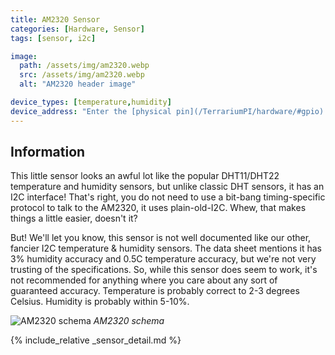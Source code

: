 ```yaml
---
title: AM2320 Sensor
categories: [Hardware, Sensor]
tags: [sensor, i2c]

image:
  path: /assets/img/am2320.webp
  src: /assets/img/am2320.webp
  alt: "AM2320 header image"

device_types: [temperature,humidity]
device_address: "Enter the [physical pin](/TerrariumPI/hardware/#gpio) number where the data is connected<br />Ex: `27`"
---
```


## Information

This little sensor looks an awful lot like the popular DHT11/DHT22 temperature and humidity sensors, but unlike classic DHT sensors, it has an I2C interface! That's right, you do not need to use a bit-bang timing-specific protocol to talk to the AM2320, it uses plain-old-I2C. Whew, that makes things a little easier, doesn't it?

But! We'll let you know, this sensor is not well documented like our other, fancier I2C temperature & humidity sensors. The data sheet mentions it has 3% humidity accuracy and 0.5C temperature accuracy, but we're not very trusting of the specifications. So, while this sensor does seem to work, it's not recommended for anything where you care about any sort of guaranteed accuracy. Temperature is probably correct to 2-3 degrees Celsius. Humidity is probably within 5-10%.

![AM2320 schema](/assets/img/am2320-schema.webp)
_AM2320 schema_

{% include_relative _sensor_detail.md %}
